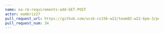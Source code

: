 ```yaml
---
name: ea-rm-requirements-add-GET-POST
actor: eambriz27
pull_request_url: https://github.com/ucsb-cs156-w22/team02-w22-6pm-3/pull/34
pull_request_num: 34
---
```

